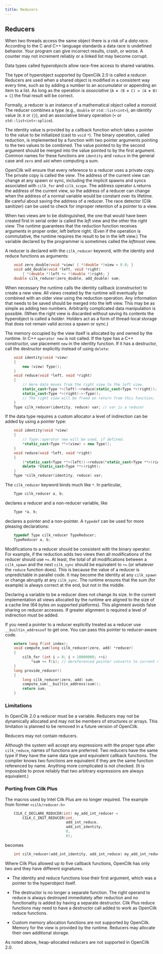 ```yaml
---
title: Reducers
---
```


## Reducers

When two threads access the same object there is a risk of a _data
race_.  According to the C and C++ language standards a data race is
undefined behavior.  Your program can give incorrect results, crash,
or worse.  A counter may not increment reliably or a linked list may
become corrupt.

Data types called _hyperobjects_ allow race-free access to shared
variables.

The type of hyperobject supported by OpenCilk 2.0 is called a
_reducer_.  Reducers are used when a shared object is modified
in a consistent way every time, such as by adding a number to
an accumulator or appending an item to a list.  As long as
the operation is _associative_ (`A ⊕ (B ⊕ C) = (A ⊕ B) ⊕ C`)
the final result will be correct.

Formally, a reducer is an instance of a mathematical object called a
_monoid_.  The reducer combines a type (e.g., `double` or
`std::list<int>`), an _identity_ value (`0.0` or `{}`), and an
associative binary operation (`+` or `std::list<int>:splice`).

The identity value is provided by a callback function which takes a
pointer to the value to be initialized (cast to `void`&nbsp;`*`).  The
binary operation, called reduction, is implemented by a function with
two pointer arguments pointing to the two values to be combined.  The
value pointed to by the second argument should be merged into the
value pointed to by the first argument.  Common names for these
functions are `identity` and `reduce` in the general case and `zero`
and `add` when computing a sum.

OpenCilk will ensure that every reference to a reducer uses a private
copy.  The private copy is called the _view_.  The address of the
current view can change at any spawn or sync, including the implicit
spawns and syncs associated with `cilk_for` and `cilk_scope`.  The
address operator `&` returns the address of the current view, so the
address of a reducer can change when the address of a normal variable
would be constant over its lifetime.  Be careful about saving the
address of a reducer.  The race detector (Cilk sanitizer) can be used
to check for improper retention of a pointer to a view.

When two views are to be distinguished, the one that would have been
created first in serial order is called the _left_ view and the other
the _right_ view.  The runtime guarantees that the reduction function
receives arguments in proper order, left before right.  (Even if the
operation is commutative, the runtime requires the result to be in the
left view.)  The variable declared by the programmer is sometimes
called the _leftmost_ view.

A reducer is declared with the `cilk_reducer` keyword, with the
identity and reduce functions as arguments:

```c
    void zero_double(void *view) { *(double *)view = 0.0; }
    void add_double(void *left, void *right)
        { *(double *)left += *(double *)right; }
    double cilk_reducer(zero_double, add_double) sum;
```

When necessary the runtime calls the identity callback (constructor)
to create a new view.  All views created by the runtime will
eventually be combined with an older view using the reduction
operation.  Any information that needs to be saved should be merged
into the left view.  This may be as simple as adding two numbers.
Arbitrarily complicated data manipulation is possible.  (When the
right view is discarded without saving its contents the hyperobject is
called a _holder_.  Holders act as a form of thread-local storage that
does not remain valid across a spawn or sync.)

The memory occupied by the view itself is allocated by and owned by
the runtime.  In C++ `operator new` is not called.  If the type has a
C++ constructor, use placement `new` in the identity function.  If it
has a destructor, call the destructor explicitly instead of using
`delete`:

```cpp
    void identity(void *view)
    {
        new (view) Type();
    }
    void reduce(void *left, void *right)
    {
        // Here data moves from the right view to the left view.
        static_cast<Type *>(left)->reduce(static_cast<Type *>(right));
        static_cast<Type *>(right)->~Type();
        // The right view will be freed on return from this function.
    }
    Type cilk_reducer(identity, reduce) var; // var is a reducer
```

If the data type requires a custom allocator a level of indirection
can be added by using a pointer type:

```cpp
    void identity(void *view)
    {
        // Type::operator new will be used, if defined.
        *static_cast<Type **>(view) = new Type();
    }
    void reduce(void *left, void *right)
    {
        (*static_cast<Type **>(left))->reduce(*static_cast<Type **>(right));
        delete *static_cast<Type **>(right);
    }
    Type *cilk_reducer(identity, reduce) var;
```

The `cilk_reducer` keyword binds much like `*`.  In particular,

```c
    Type cilk_reducer a, b;
```

declares a reducer and a non-reducer variable, like

```c
    Type *a, b;
```

declares a pointer and a non-pointer.  A `typedef` can be used
for more pleasing declarations:

```c
    typedef Type cilk_reducer TypeReducer;
    TypeReducer a, b;
```

Modifications to a reducer should be consistent with the binary
operator.  For example, if the reduction adds two views then all
modifications of the reducer should use `+=`.  At least, the total of
all modifications between a `cilk_spawn` and the next `cilk_sync`
should be equivalent to `+=` (or whatever the `reduce` function does).
This is because the value of a reducer is unpredictable in parallel
code.  It may become the identity at any `cilk_spawn` or change
abruptly at any `cilk_sync`.  The runtime ensures that the sum (for
example) is always correct at the end, but not in the middle.

Declaring a variable to be a reducer does not change its size.  In the
current implementation all views allocated by the runtime are aligned
to the size of a cache line (64 bytes on supported platforms).  This
alignment avoids false sharing on reducer accesses.  If greater
alignment is required a level of indirection must be added.

If you need a pointer to a reducer explicitly treated as a reducer use
`__builtin_addressof` to get one.  You can pass this pointer to
reducer-aware code.

```c
    extern long f(int index);
    void compute_sum(long cilk_reducer(zero, add) *reducer)
    {
        cilk_for (int i = 0; i < 10000000; ++i)
            *sum += f(i); // dereferenced pointer converts to current view
    }
    long provide_reducer()
    {
        long cilk_reducer(zero, add) sum;
        compute_sum(__builtin_address(sum));
        return sum;
    }
```

### Limitations

In OpenCilk 2.0 a reducer must be a variable.  Reducers may not be
dynamically allocated and may not be members of structures or arrays.
This limitation is planned to be removed in a future version of OpenCilk.

Reducers may not contain reducers.

Although the system will accept any expressions with the proper type
after `cilk_reduce`, names of functions are preferred.  Two reducers
have the same type if they have the same data type and equivalent
callback functions.  The compiler knows two functions are equivalent
if they are the same function referenced by name.  Anything more
complicated is not checked.  (It is impossible to prove reliably that
two arbitrary expressions are always equivalent.)

### Porting from Cilk Plus

The macros used by Intel Cilk Plus are no longer required.
The example from former `<cilk/reducer.h>`

```c
    CILK_C_DECLARE_REDUCER(int) my_add_int_reducer =
        CILK_C_INIT_REDUCER(int,
                            add_int_reduce,
                            add_int_identity,
                            0,
                            0);
```

becomes

```c
    int cilk_reducer(add_int_identity, add_int_reduce) my_add_int_reducer;
```

Where Cilk Plus allowed up to five callback functions, OpenCilk has
only two and they have different signatures.

* The identity and reduce functions lose their first argument,
which was a pointer to the hyperobject itself.

* The destructor is no longer a separate function.  The right operand
to reduce is always destroyed immediately after reduction and no
functionality is added by having a separate destructor.  Cilk Plus
reduce functions may need to have a destructor call added to work as
OpenCilk reduce functions.

* Custom memory allocation functions are not supported by OpenCilk.
Memory for the view is provided by the runtime.  Reducers may allocate
their own additional storage.

As noted above, heap-allocated reducers are not supported in
OpenCilk 2.0.


